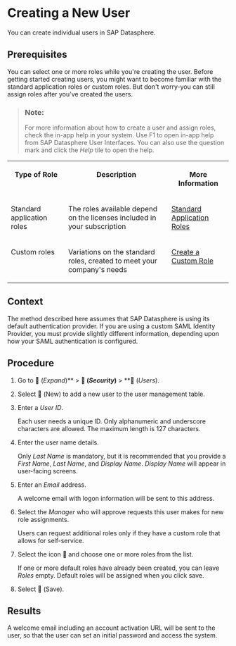 <!-- loio58d4b24f766c4879b71c33f8e8dd5da8 -->

<link rel="stylesheet" type="text/css" href="../css/sap-icons.css"/>

# Creating a New User

You can create individual users in SAP Datasphere.



<a name="loio58d4b24f766c4879b71c33f8e8dd5da8__prereq_lkd_3n1_jhb"/>

## Prerequisites

You can select one or more roles while you're creating the user. Before getting started creating users, you might want to become familiar with the standard application roles or custom roles. But don't worry-you can still assign roles after you've created the users.

> ### Note:  
> For more information about how to create a user and assign roles, check the in-app help in your system. Use F1 to open in-app help from SAP Datasphere User Interfaces. You can also use the question mark and click the *Help* tile to open the help.


<table>
<tr>
<th valign="top">

Type of Role



</th>
<th valign="top">

Description



</th>
<th valign="top">

More Information



</th>
</tr>
<tr>
<td valign="top">

Standard application roles



</td>
<td valign="top">

The roles available depend on the licenses included in your subscription



</td>
<td valign="top">

 [Standard Application Roles](standard-application-roles-a50a51d.md) 



</td>
</tr>
<tr>
<td valign="top">

Custom roles



</td>
<td valign="top">

Variations on the standard roles, created to meet your company's needs



</td>
<td valign="top">

 [Create a Custom Role](create-a-custom-role-862b88e.md) 



</td>
</tr>
</table>



<a name="loio58d4b24f766c4879b71c33f8e8dd5da8__context_mgz_hjz_1fb"/>

## Context

The method described here assumes that SAP Datasphere is using its default authentication provider. If you are using a custom SAML Identity Provider, you must provide slightly different information, depending upon how your SAML authentication is configured.



## Procedure

1.  Go to <span class="FPA-icons"></span> \(*Expand*\)** \> **<span class="FPA-icons"></span> \(*Security*\)** \> **<span class="FPA-icons"></span> \(*Users*\).

2.  Select <span class="FPA-icons"></span> \(New\) to add a new user to the user management table.

3.  Enter a *User ID*.

    Each user needs a unique ID. Only alphanumeric and underscore characters are allowed. The maximum length is 127 characters.

4.  Enter the user name details.

    Only *Last Name* is mandatory, but it is recommended that you provide a *First Name*, *Last Name*, and *Display Name*. *Display Name* will appear in user-facing screens.

5.  Enter an *Email* address.

    A welcome email with logon information will be sent to this address.

6.  Select the *Manager* who will approve requests this user makes for new role assignments.

    Users can request additional roles only if they have a custom role that allows for self-service.

7.  Select the icon <span class="FPA-icons"></span> and choose one or more roles from the list.

    If one or more default roles have already been created, you can leave *Roles* empty. Default roles will be assigned when you click save.

8.  Select <span class="FPA-icons"></span> \(Save\).




## Results

A welcome email including an account activation URL will be sent to the user, so that the user can set an initial password and access the system.

